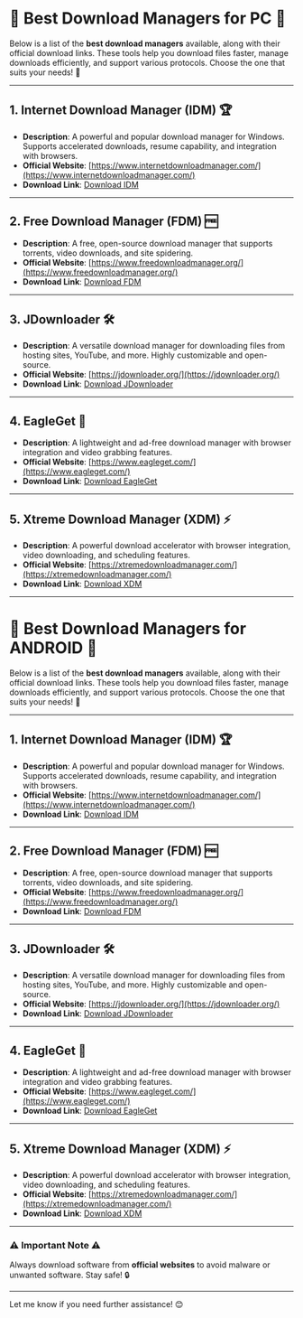 # 🚀 Best Download Managers for PC 🚀

Below is a list of the **best download managers** available, along with their official download links. These tools help you download files faster, manage downloads efficiently, and support various protocols. Choose the one that suits your needs! 🌟

---

## 1. **Internet Download Manager (IDM)** 🏆
- **Description**: A powerful and popular download manager for Windows. Supports accelerated downloads, resume capability, and integration with browsers.
- **Official Website**: [https://www.internetdownloadmanager.com/](https://www.internetdownloadmanager.com/)
- **Download Link**: [Download IDM](https://www.internetdownloadmanager.com/download.html)

---

## 2. **Free Download Manager (FDM)** 🆓
- **Description**: A free, open-source download manager that supports torrents, video downloads, and site spidering.
- **Official Website**: [https://www.freedownloadmanager.org/](https://www.freedownloadmanager.org/)
- **Download Link**: [Download FDM](https://www.freedownloadmanager.org/download.htm)

---

## 3. **JDownloader** 🛠️
- **Description**: A versatile download manager for downloading files from hosting sites, YouTube, and more. Highly customizable and open-source.
- **Official Website**: [https://jdownloader.org/](https://jdownloader.org/)
- **Download Link**: [Download JDownloader](https://jdownloader.org/download/index)

---

## 4. **EagleGet** 🦅
- **Description**: A lightweight and ad-free download manager with browser integration and video grabbing features.
- **Official Website**: [https://www.eagleget.com/](https://www.eagleget.com/)
- **Download Link**: [Download EagleGet](https://www.eagleget.com/download/)

---

## 5. **Xtreme Download Manager (XDM)** ⚡
- **Description**: A powerful download accelerator with browser integration, video downloading, and scheduling features.
- **Official Website**: [https://xtremedownloadmanager.com/](https://xtremedownloadmanager.com/)
- **Download Link**: [Download XDM](https://xtremedownloadmanager.com/download/)

---



# 🚀 Best Download Managers for ANDROID 🚀

Below is a list of the **best download managers** available, along with their official download links. These tools help you download files faster, manage downloads efficiently, and support various protocols. Choose the one that suits your needs! 🌟

---

## 1. **Internet Download Manager (IDM)** 🏆
- **Description**: A powerful and popular download manager for Windows. Supports accelerated downloads, resume capability, and integration with browsers.
- **Official Website**: [https://www.internetdownloadmanager.com/](https://www.internetdownloadmanager.com/)
- **Download Link**: [Download IDM](https://www.internetdownloadmanager.com/download.html)

---

## 2. **Free Download Manager (FDM)** 🆓
- **Description**: A free, open-source download manager that supports torrents, video downloads, and site spidering.
- **Official Website**: [https://www.freedownloadmanager.org/](https://www.freedownloadmanager.org/)
- **Download Link**: [Download FDM](https://www.freedownloadmanager.org/download.htm)

---

## 3. **JDownloader** 🛠️
- **Description**: A versatile download manager for downloading files from hosting sites, YouTube, and more. Highly customizable and open-source.
- **Official Website**: [https://jdownloader.org/](https://jdownloader.org/)
- **Download Link**: [Download JDownloader](https://jdownloader.org/download/index)

---

## 4. **EagleGet** 🦅
- **Description**: A lightweight and ad-free download manager with browser integration and video grabbing features.
- **Official Website**: [https://www.eagleget.com/](https://www.eagleget.com/)
- **Download Link**: [Download EagleGet](https://www.eagleget.com/download/)

---

## 5. **Xtreme Download Manager (XDM)** ⚡
- **Description**: A powerful download accelerator with browser integration, video downloading, and scheduling features.
- **Official Website**: [https://xtremedownloadmanager.com/](https://xtremedownloadmanager.com/)
- **Download Link**: [Download XDM](https://xtremedownloadmanager.com/download/)

---

### ⚠️ **Important Note** ⚠️
Always download software from **official websites** to avoid malware or unwanted software. Stay safe! 🔒

---

Let me know if you need further assistance! 😊
